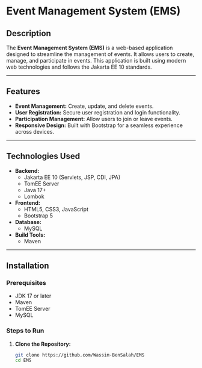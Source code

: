 # Event Management System (EMS)

## Description
The **Event Management System (EMS)** is a web-based application designed to streamline the management of events. It allows users to create, manage, and participate in events. This application is built using modern web technologies and follows the Jakarta EE 10 standards.

---

## Features
- **Event Management:** Create, update, and delete events.
- **User Registration:** Secure user registration and login functionality.
- **Participation Management:** Allow users to join or leave events.
- **Responsive Design:** Built with Bootstrap for a seamless experience across devices.

---

## Technologies Used
- **Backend:**
  - Jakarta EE 10 (Servlets, JSP, CDI, JPA)
  - TomEE Server
  - Java 17+
  - Lombok
- **Frontend:**
  - HTML5, CSS3, JavaScript
  - Bootstrap 5
- **Database:**
  - MySQL 
- **Build Tools:**
  - Maven

---

## Installation

### Prerequisites
- JDK 17 or later
- Maven
- TomEE Server
- MySQL 

### Steps to Run
1. **Clone the Repository:**
   ```bash
   git clone https://github.com/Wassim-BenSalah/EMS
   cd EMS

